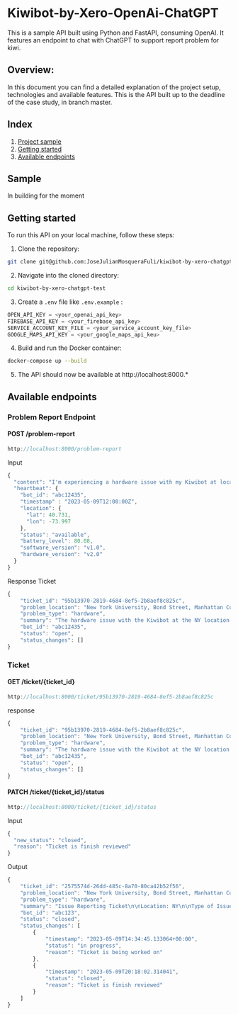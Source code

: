 # Kiwibot-by-Xero-OpenAi-ChatGPT

This is a sample API built using Python and FastAPI, consuming OpenAI. It features an endpoint to chat with ChatGPT to support report problem for kiwi.

## Overview:

In this document you can find a detailed explanation of the project setup, technologies and available features.
This is the API built up to the deadline of the case study, in branch master.

## Index

1. [ Project sample ](#sample)
2. [ Getting started ](#getting-started)
3. [ Available endpoints ](#available-endpoints)

## Sample

In building for the moment

## Getting started

To run this API on your local machine, follow these steps:

1. Clone the repository:

```bash
git clone git@github.com:JoseJulianMosqueraFuli/kiwibot-by-xero-chatgpt-test.git
```

2. Navigate into the cloned directory:

```bash
cd kiwibot-by-xero-chatgpt-test
```

3. Create a `.env` file like `.env.example` :

```python
OPEN_API_KEY = <your_openai_api_key>
FIREBASE_API_KEY = <your_firebase_api_key>
SERVICE_ACCOUNT_KEY_FILE = <your_service_account_key_file>
GOOGLE_MAPS_API_KEY = <your_google_maps_api_keu>
```

4. Build and run the Docker container:

```bash
docker-compose up --build
```

5. The API should now be available at http://localhost:8000.\*

## Available endpoints

### Problem Report Endpoint

#### POST /problem-report

```jsx
http://localhost:8000/problem-report
```

Input

```jsx
{
  "content": "I'm experiencing a hardware issue with my Kiwibot at location NY. The issue is related to the wheels not moving properly. I noticed this problem when the bot was attempting to navigate uneven surfaces. The wheels seem to get stuck frequently.",
  "heartbeat": {
    "bot_id": "abc12435",
    "timestamp" : "2023-05-09T12:00:00Z",
    "location": {
      "lat": 40.731,
      "lon": -73.997
    },
    "status": "available",
    "battery_level": 80.08,
    "software_version": "v1.0",
    "hardware_version": "v2.0"
  }
}
```

Response Ticket

```jsx
{
    "ticket_id": "95b13970-2819-4684-8ef5-2b8aef8c825c",
    "problem_location": "New York University, Bond Street, Manhattan Community Board 2, Manhattan, New York County, City of New York, New York, 10012, United States",
    "problem_type": "hardware",
    "summary": "The hardware issue with the Kiwibot at the NY location is related to the wheels repeatedly getting stuck when attempting to navigate uneven surfaces.",
    "bot_id": "abc12435",
    "status": "open",
    "status_changes": []
}
```

### Ticket

#### GET /ticket/{ticket_id}

```jsx
http://localhost:8000/ticket/95b13970-2819-4684-8ef5-2b8aef8c825c
```

response

```jsx
{
    "ticket_id": "95b13970-2819-4684-8ef5-2b8aef8c825c",
    "problem_location": "New York University, Bond Street, Manhattan Community Board 2, Manhattan, New York County, City of New York, New York, 10012, United States",
    "problem_type": "hardware",
    "summary": "The hardware issue with the Kiwibot at the NY location is related to the wheels repeatedly getting stuck when attempting to navigate uneven surfaces.",
    "bot_id": "abc12435",
    "status": "open",
    "status_changes": []
}
```

#### PATCH /ticket/{ticket_id}/status

```jsx
http://localhost:8000/ticket/{ticket_id}/status
```

Input

```jsx
{
  "new_status": "closed",
  "reason": "Ticket is finish reviewed"
}
```

Output

```jsx
{
    "ticket_id": "2575574d-26dd-485c-8a70-80ca42b52f56",
    "problem_location": "New York University, Bond Street, Manhattan Community Board 2, Manhattan, New York County, City of New York, New York, 10012, United States",
    "problem_type": "hardware",
    "summary": "Issue Reporting Ticket\n\nLocation: NY\n\nType of Issue: Hardware\n\nDescription of Issue: The wheels of the Kiwibot are not moving properly and are getting stuck when navigating uneven surfaces.\n\nSteps Taken to Reproduce Issue: Navigating the Kiwibot on uneven surfaces.\n\nRelevant Information: The Kiwibot is also having trouble navigating around obstacles and may require additional testing.\n\nPriority Level: High\n\nDate Submitted: [Current Date] \n\nThank you for your attention to this matter. Please let me know if any additional information is needed.",
    "bot_id": "abc123",
    "status": "closed",
    "status_changes": [
        {
            "timestamp": "2023-05-09T14:34:45.133064+00:00",
            "status": "in progress",
            "reason": "Ticket is being worked on"
        },
        {
            "timestamp": "2023-05-09T20:18:02.314041",
            "status": "closed",
            "reason": "Ticket is finish reviewed"
        }
    ]
}
```

